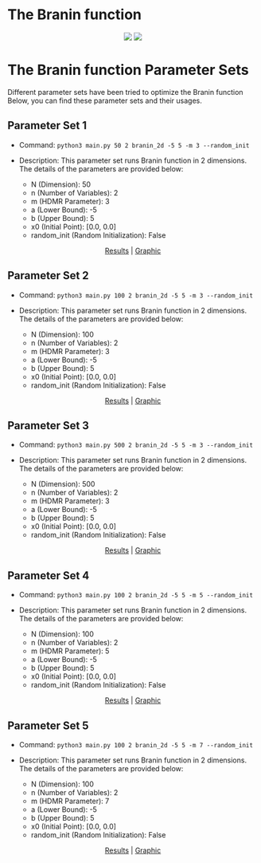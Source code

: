 # The Branin function
<p align="center">
  <img src="https://www.sfu.ca/~ssurjano/branin.png">
  <img src="https://www.sfu.ca/~ssurjano/branin2.png">
</p>

# The Branin function Parameter Sets

Different parameter sets have been tried to optimize the Branin function Below, you can find these parameter sets and their usages.

## Parameter Set 1

- Command: `python3 main.py 50 2 branin_2d -5 5 -m 3 --random_init `
- Description: This parameter set runs Branin function in 2 dimensions. The details of the parameters are provided below:

  - N (Dimension): 50
  - n (Number of Variables): 2
  - m (HDMR Parameter): 3
  - a (Lower Bound): -5
  - b (Upper Bound): 5
  - x0 (Initial Point): [0.0, 0.0]
  - random_init (Random Initialization): False     

<p align="center"> 
    <a href="https://github.com/app2scale/hdmr-opt/tree/main/results/branin/branin_2d_a-5_b5_N100_m3_randomInit.txt">Results</a>
    <span> | </span>
    <a href="https://github.com/app2scale/hdmr-opt/tree/main/results/branin/branin_2d_a-5_b5_N100_m3_randomInit.png">Graphic</a>
</p>

## Parameter Set 2

- Command: `python3 main.py 100 2 branin_2d -5 5 -m 3 --random_init`
- Description: This parameter set runs Branin function  in 2 dimensions. The details of the parameters are provided below:

  - N (Dimension): 100
  - n (Number of Variables): 2
  - m (HDMR Parameter): 3
  - a (Lower Bound): -5
  - b (Upper Bound): 5
  - x0 (Initial Point): [0.0, 0.0]
  - random_init (Random Initialization): False     

<p align="center">
    <a href="https://github.com/app2scale/hdmr-opt/tree/main/results/branin/branin_2d_a-5_b5_N100_m5_randomInit.txt">Results</a>
    <span> | </span>
    <a href="https://github.com/app2scale/hdmr-opt/tree/main/results/branin/branin_2d_a-5_b5_N100_m5_randomInit.png">Graphic</a>
</p>

## Parameter Set 3

- Command: `python3 main.py 500 2 branin_2d -5 5 -m 3 --random_init`
- Description: This parameter set runs Branin function  in 2 dimensions. The details of the parameters are provided below:

  - N (Dimension): 500
  - n (Number of Variables): 2
  - m (HDMR Parameter): 3
  - a (Lower Bound): -5
  - b (Upper Bound): 5
  - x0 (Initial Point): [0.0, 0.0]
  - random_init (Random Initialization): False     

<p align="center">
    <a href="https://github.com/app2scale/hdmr-opt/tree/main/results/branin/branin_2d_a-5_b5_N500_m3_randomInit.png">Results</a>
    <span> | </span>
    <a href="https://github.com/app2scale/hdmr-opt/tree/main/results/branin/branin_2d_a-5_b5_N500_m3_randomInit.png">Graphic</a>
</p>

## Parameter Set 4

- Command: `python3 main.py 100 2 branin_2d -5 5 -m 5 --random_init`
- Description: This parameter set runs Branin function  in 2 dimensions. The details of the parameters are provided below:

  - N (Dimension): 100
  - n (Number of Variables): 2
  - m (HDMR Parameter): 5
  - a (Lower Bound): -5
  - b (Upper Bound): 5
  - x0 (Initial Point): [0.0, 0.0]
  - random_init (Random Initialization): False     

<p align="center">
    <a href="https://github.com/app2scale/hdmr-opt/tree/main/results/branin/branin_2d_a-5_b5_N100_m5_randomInit.txt">Results</a>
    <span> | </span>
    <a href="https://github.com/app2scale/hdmr-opt/tree/main/results/branin/branin_2d_a-5_b5_N100_m5_randomInit.png">Graphic</a>
</p>

## Parameter Set 5

- Command: `python3 main.py 100 2 branin_2d -5 5 -m 7 --random_init`
- Description: This parameter set runs Branin function in 2 dimensions. The details of the parameters are provided below:

  - N (Dimension): 100
  - n (Number of Variables): 2
  - m (HDMR Parameter): 7
  - a (Lower Bound): -5
  - b (Upper Bound): 5
  - x0 (Initial Point): [0.0, 0.0]
  - random_init (Random Initialization): False     

<p align="center">
    <a href="https://github.com/app2scale/hdmr-opt/tree/main/results/branin/branin_2d_a-5_b5_N100_m7_randomInit.txt">Results</a>
    <span> | </span>
    <a href="https://github.com/app2scale/hdmr-opt/tree/main/results/branin/branin_2d_a-5_b5_N100_m7_randomInit.png">Graphic</a>
</p>